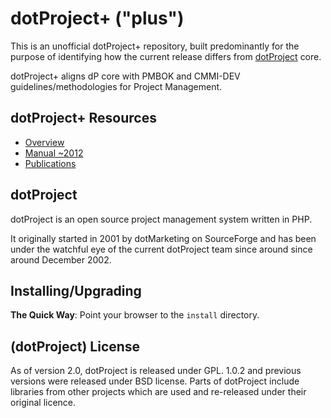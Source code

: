 # dotProject+ ("plus")
This is an unofficial dotProject+ repository, built predominantly for the purpose
of identifying how the current release differs from [dotProject](https://github.com/dotproject/dotProject) core.

dotProject+ aligns dP core with PMBOK and CMMI-DEV guidelines/methodologies for Project Management.

## dotProject+ Resources
* [Overview](http://www.gqs.ufsc.br/evolution-of-dotproject/)
* [Manual ~2012](http://www.gqs.ufsc.br/wp-content/uploads/2012/03/Manual_dotProject+_v02a_english.pdf)
* [Publications](http://www.gqs.ufsc.br/dotproject-publications/)

## dotProject
dotProject is an open source project management system written in PHP.

It originally started in 2001 by dotMarketing on SourceForge and has
been under the watchful eye of the current dotProject team since around
since around December 2002.

## Installing/Upgrading

**The Quick Way**: Point your browser to the `install` directory.

## (dotProject) License

As of version 2.0, dotProject is released under GPL.
1.0.2 and previous versions were released under BSD license.
Parts of dotProject include libraries from other projects which are used and re-released under their original licence.
